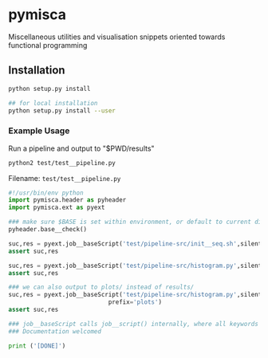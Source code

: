 # pymisca

Miscellaneous utilities and visualisation snippets oriented towards functional programming

## Installation
```sh
python setup.py install

## for local installation
python setup.py install --user
```

### Example Usage

Run a pipeline and output to "$PWD/results"

```bash
python2 test/test__pipeline.py
```

Filename: `test/test__pipeline.py`

```python
#!/usr/bin/env python
import pymisca.header as pyheader
import pymisca.ext as pyext

### make sure $BASE is set within environment, or default to current direct$
pyheader.base__check() 

suc,res = pyext.job__baseScript('test/pipeline-src/init__seq.sh',silent=1)
assert suc,res

suc,res = pyext.job__baseScript('test/pipeline-src/histogram.py',silent=1)
assert suc,res

### we can also output to plots/ instead of results/ 
suc,res = pyext.job__baseScript('test/pipeline-src/histogram.py',silent=1,
                            prefix='plots')
assert suc,res

### job__baseScript calls job__script() internally, where all keywords are specified
### Documentation welcomed

print ('[DONE]')
```
